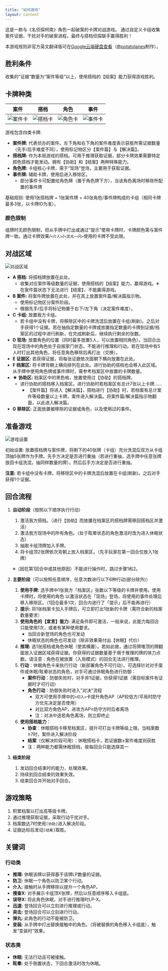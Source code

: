 ```yaml
---
title: "如何游戏"
layout: content
---
```


这是一款与《名侦探柯南》角色一起破案的卡牌对战游戏。
通过自定义卡组收集案件证据，干扰对手的破案进程，最终与搭档侦探联手赢得胜利！

本游戏规则非官方英文翻译版可在[Google云端硬盘查看](https://drive.google.com/drive/folders/1BZEynJiohcfcnQyTDPPjC936GzdK6Isw?usp=sharing)（由[potatolanes](https://twitter.com/potatolanes)制作）。

## 胜利条件

收集的“证据”数量为“案件等级”以上，使用搭档的【结案】能力获得游戏胜利。

## 卡牌种类

|案件|搭档|角色|事件|
|---|---|---|---|
| ![案件卡](img/card-case.jpg) | ![搭档卡](img/card-partner.jpg) | ![角色卡](img/card-character.jpg) | ![事件卡](img/card-event.jpg) |

游戏包含四类卡牌:

* **案件牌:** 代表侦办的案件。左下角和右下角的案件难度表示获胜所需证据数量（先手/后手难度不同），使用标记物区分【案件篇】与【解决篇】。
* **搭档牌:** 作为本局游戏的搭档。可用于推理获取证据，部分卡牌效果需要特定颜色搭档才能发动。拥有【协助】和【结案】两种特殊能力。
* **角色牌:** 卡组核心卡牌，需于“现场”登场，主要用于获取证据。
* **事件牌:** 辅助卡牌，使用后进入移除区。
  * 部分事件卡可配置给角色牌（置于角色牌下方），当该角色离场时移除所配置的事件牌

基础规则: 使用1张搭档牌 + 1张案件牌 + 40张角色/事件牌构成的卡组（相同卡牌最多3张，以卡牌ID为准）。

### 颜色限制

组牌时无颜色限制，但从手牌中打出或通过“提示”使用卡牌时，卡牌颜色需与案件牌一致。通过卡牌效果/`<介入>`/`<灵光一闪>`使用的卡牌不受此限。

## 对战区域

![对战区域](img/board.jpg)


* **A 搭档:** 将搭档牌放置在此处。
  * 收集对应案件等级数量的证据，使用搭档的【结案】能力，赢得游戏。※在案件篇状态下无法进行【结案】，不能赢得游戏。
* **B 案件:** 将案件牌放置在此处，并在其上放置案件篇/解决篇指示物。
  * 使用标记物区分案件阶段。
  * 根据先手/后手将标记物置于右下/左下角（决定案件难度）。
* **C 卡组:** 放置我方卡组。
  * 若卡组中没有卡牌，将移除区中的卡牌洗混后放置在卡组(刷新)。之后对手获得1个证据。若在抽指定数量的卡牌或放置指定数量的卡牌到证据/档案区的过程中进行刷新，在完成刷新后，继续执行剩余的张数。
* **D 现场:** 放置角色的位置（同时最多放置5人，可以放置相同角色）。当回合出现在现场中的角色处于自报家门状态，不能进行推理和行动。若在现场中有5人时打出其他角色，将任意角色移除后再打出（交换）。
* **E 证据区:** 若获得证据，将每张证据依次面朝下横向放置在此处。
* **F 档案区:** 将卡牌背朝上横向排列在此处。进行协助的搭档也会移入此区域。从手牌中使用角色牌或事件牌时，需参考档案区中放置的卡牌数量。
* **★ 协助区:** 档案区中的黑色格，放置使用过【协助】的搭档牌。
  * 进行协助的搭档移入档案区。进行协助时若档案区有总计7张以上卡牌……
    * 【案件篇】将进入【解决篇】，搭档进行【协助】时，若档案有总计案件等级数量以上卡牌，案件进入解决篇。将案件篇/解决篇指示物翻面，以此进入解决篇。
* **G 移除区:** 正面放置被移除的证据或角色，以及使用过的事件。

## 准备游戏

![游戏设置](img/board2.jpg)

初始设置: 放置搭档牌与案件牌，将剩下的40张牌（卡组）充分洗混后双方从卡组顶抽5张牌作为手牌。先手方决定是否进行重抽（若进行重抽，选手牌中任意张牌放回卡组洗混，抽同样数量的牌）。然后后手方决定是否进行重抽。

**注意:** 若卡组中没有卡牌，将移除区中的卡牌洗混后放置在卡组(刷新)。之后对手获得1个证据。

## 回合流程

1. **自动阶段**（按照以下顺序执行行动）
   1. 激活我方搭档。（进行【协助】而放置在档案区的搭档牌需移回搭档区并激活）
   2. 激活我方现场中的所有角色。（处于眩晕状态的角色激活时改为进入休眠状态）
   3. 抽取卡组顶牌加入手牌。
   4. 将卡组顶2张牌依次背朝上放入档案区。（先手玩家在第一回合仅放入1张牌）

    ※（因在第1回合中或其他原因）不能进行操作时，跳过步骤1和2。

2. **主要阶段**（可以按照任意顺序，任意次数进行以下6种行动(部分除外)）
   1. **使用手牌:** 选手牌中1张我方「档案区」张数以下等级的卡牌并使用。使用卡牌时，将使用的角色
以激活状态在「现场」登场，将使用的事件处理后移入移除区。（1回合最多1次，回合内进行了「提示」后不能再进行）
   2. **提示:** 将1张档案卡加入手牌后，可立即打出1张新的卡牌（需符合新的档案数量要求）
   3. **使用角色的【宣言】能力:** 满足条件即可激活，一般来说，此能力每回合只能使用1次，或者有某种使用要求。
       * 当回合新登场的角色也可发动
       * 休眠状态的角色也可发动（除非效果需付出【休眠】代价）
   4. **推理:** 选1张搭档或角色休眠（使其横置）。若如此做，通过将牌堆顶的牌翻面放入证据区域获得证据。你获得的证据数量基于用于推理的牌的体力点数。请注意：角色在被放置（入局模式）的回合无法进行推理。
   5. **行动**：休眠角色卡来执行行动（新部署角色不可行动）。可选择针对对手案件或休眠/眩晕状态的角色，对手可通过休眠角色进行防御：
       * **案件行动**：防御失败时，对手弃1证据，你获得1证据（需目标案件有证据时才可行动）
       * **角色行动**：防御失败时进入"对决"流程
         * 双方可使用手牌中的`<切入>`卡提升角色AP（AP较低方/平局时防守方优先决定是否使用）
         * 对比双方角色AP，进攻方AP≥防守方时后者离场
         * 注：对决中途若角色离场，则立即终止
   6. **使用搭档能力**：
      * **协查**：休眠搭档卡移至档案区，提升可打出卡牌等级上限。当档案数≥7时，案件进入解决阶段
      * **结案**（仅解决阶段可用）：休眠搭档卡，若证据数≥案件难度则获胜  
      * 注：两种能力都需休眠搭档，故每回合只能选择其一
3. **结束阶段**
   1. 发动回合结束时的能力，处理效果。
   2. 持续到回合结束的效果失效。
   3. 结束回合并开始对手回合。

## 游戏策略

1. 积累档案以打出高等级卡牌。
2. 通过推理获取证据，采取行动干扰对手。
3. 档案数达7时使用`[协助]`进入解决阶段。
4. 证据达标后发动`[结案]`取胜。

## 关键词

### 行动类

* **推理:** 休眠该牌以获得基于该牌LP数量的证据。
* **防卫:** 休眠一个角色以防卫某个行动。
* **介入:** 接触时从手牌移除以提升一个角色AP。
* **搜查X:** 对手展示卡组顶X张牌，然后以任意顺序移入卡组底。
* **误导X:** 将此角色休眠，对手进行推理时LP-X。
* **迅速:** 登场回合可以立刻进行推理或行动。
* **突击:** 登场回合可以立刻进行行动。
* **弹丸:** 此角色的行动不能被防卫。
* **变装:** 从手牌中打出替换接触中的角色。（将被替换的角色移入卡组底），触发“变装时”效果。

### 状态类

* **休眠:** 无法行动且可被接触。
* **眩晕:** 处于倒置状态，下回合激活时改为休眠。